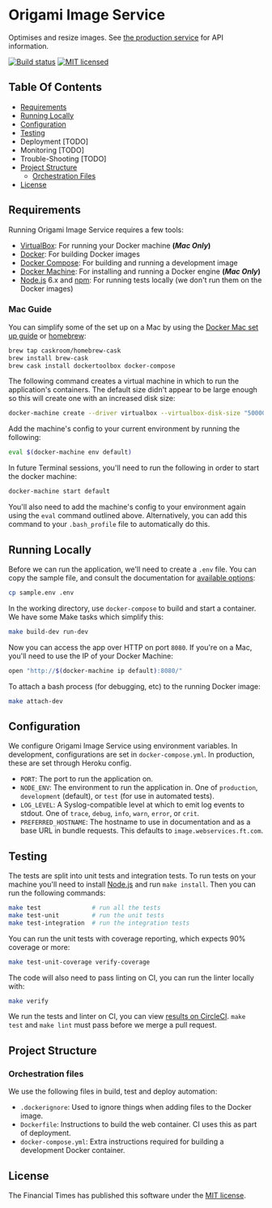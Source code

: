 
Origami Image Service
=====================

Optimises and resize images. See [the production service][image-service] for API information.

[![Build status](https://img.shields.io/circleci/project/Financial-Times/origami-image-service.svg)][ci]
[![MIT licensed](https://img.shields.io/badge/license-MIT-blue.svg)][license]


Table Of Contents
-----------------

  * [Requirements](#requirements)
  * [Running Locally](#running-locally)
  * [Configuration](#configuration)
  * [Testing](#testing)
  * Deployment [TODO]
  * Monitoring [TODO]
  * Trouble-Shooting [TODO]
  * [Project Structure](#project-structure)
    * [Orchestration Files](#orchestration-files)
  * [License](#license)


Requirements
------------

Running Origami Image Service requires a few tools:

  * [VirtualBox]: For running your Docker machine **(_Mac Only_)**
  * [Docker]: For building Docker images
  * [Docker Compose][docker-compose]: For building and running a development image
  * [Docker Machine][docker-machine]: For installing and running a Docker engine **(_Mac Only_)**
  * [Node.js] 6.x and [npm]: For running tests locally (we don't run them on the Docker images)

### Mac Guide

You can simplify some of the set up on a Mac by using the [Docker Mac set up guide][docker-mac] or [homebrew]:

```sh
brew tap caskroom/homebrew-cask
brew install brew-cask
brew cask install dockertoolbox docker-compose
```

The following command creates a virtual machine in which to run the application's containers. The default size didn't appear to be large enough so this will create one with an increased disk size:

```sh
docker-machine create --driver virtualbox --virtualbox-disk-size "50000" default
```

Add the machine's config to your current environment by running the following:

```sh
eval $(docker-machine env default)
```

In future Terminal sessions, you'll need to run the following in order to start the docker machine:

```sh
docker-machine start default
```

You'll also need to add the machine's config to your environment again using the `eval` command outlined above. Alternatively, you can add this command to your `.bash_profile` file to automatically do this.


Running Locally
---------------

Before we can run the application, we'll need to create a `.env` file. You can copy the sample file, and consult the documentation for [available options](#configuration):

```sh
cp sample.env .env
```

In the working directory, use `docker-compose` to build and start a container. We have some Make tasks which simplify this:

```sh
make build-dev run-dev
```

Now you can access the app over HTTP on port `8080`. If you're on a Mac, you'll need to use the IP of your Docker Machine:

```sh
open "http://$(docker-machine ip default):8080/"
```

To attach a bash process (for debugging, etc) to the running Docker image:

```sh
make attach-dev
```


Configuration
-------------

We configure Origami Image Service using environment variables. In development, configurations are set in `docker-compose.yml`. In production, these are set through Heroku config.

  * `PORT`: The port to run the application on.
  * `NODE_ENV`: The environment to run the application in. One of `production`, `development` (default), or `test` (for use in automated tests).
  * `LOG_LEVEL`: A Syslog-compatible level at which to emit log events to stdout. One of `trace`, `debug`, `info`, `warn`, `error`, or `crit`.
  * `PREFERRED_HOSTNAME`: The hostname to use in documentation and as a base URL in bundle requests. This defaults to `image.webservices.ft.com`.


Testing
-------

The tests are split into unit tests and integration tests. To run tests on your machine you'll need to install [Node.js] and run `make install`. Then you can run the following commands:

```sh
make test              # run all the tests
make test-unit         # run the unit tests
make test-integration  # run the integration tests
```

You can run the unit tests with coverage reporting, which expects 90% coverage or more:

```sh
make test-unit-coverage verify-coverage
```

The code will also need to pass linting on CI, you can run the linter locally with:

```sh
make verify
```

We run the tests and linter on CI, you can view [results on CircleCI][ci]. `make test` and `make lint` must pass before we merge a pull request.


Project Structure
-----------------

### Orchestration files

We use the following files in build, test and deploy automation:

  * `.dockerignore`: Used to ignore things when adding files to the Docker image.
  * `Dockerfile`: Instructions to build the web container. CI uses this as part of deployment.
  * `docker-compose.yml`: Extra instructions required for building a development Docker container.


License
-------

The Financial Times has published this software under the [MIT license][license].



[image-service]: https://image.webservices.ft.com/
[ci]: https://circleci.com/gh/Financial-Times/origami-image-service
[developer-spreadsheet]: https://docs.google.com/spreadsheets/d/1mbJQYJOgXAH2KfgKUM1Vgxq8FUIrahumb39wzsgStu0/edit#gid=0
[docker-compose]: https://docs.docker.com/compose/
[docker-mac]: http://docs.docker.com/mac/step_one/
[docker-machine]: https://docs.docker.com/machine/
[docker]: https://www.docker.com/
[heroku-pipeline]: https://dashboard.heroku.com/pipelines/9cd9033e-fa9d-42af-bfe9-b9d0aa6f4a50
[heroku-production]: https://dashboard.heroku.com/apps/origami-image-service
[heroku-qa]: https://dashboard.heroku.com/apps/origami-image-service-qa
[heroku]: https://heroku.com/
[homebrew]: http://brew.sh/
[license]: http://opensource.org/licenses/MIT
[node.js]: https://nodejs.org/
[npm]: https://www.npmjs.com/
[semver]: http://semver.org/
[virtualbox]: https://www.virtualbox.org/
